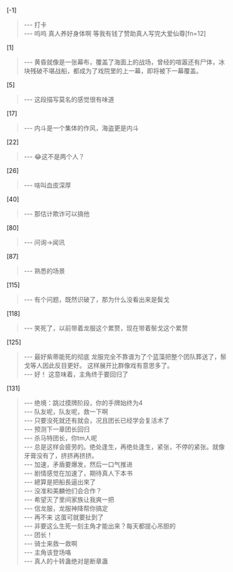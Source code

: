 
[-1] 
>--- 打卡<br>
>--- 呜呜 真人养好身体啊 等我有钱了赞助真人写完大爱仙尊[fn=12]<br>

[1] 
>--- 黄昏就像是一张幕布，覆盖了海面上的战场，曾经的喧嚣还有尸体，冰块残破不堪战船，都成为了戏院里的上一幕，即将被下一幕覆盖。<br>

[5] 
>--- 这段描写莫名的感觉很有味道<br>

[17] 
>--- 内斗是一个集体的作风，海盗更是内斗<br>

[22] 
>--- 😂这不是两个人？<br>

[26] 
>--- 啥叫血皮深厚<br>

[40] 
>--- 那估计欺诈可以搞他<br>

[80] 
>--- 问询→闻讯<br>

[87] 
>--- 熟悉的场景<br>

[115] 
>--- 有个问题，既然识破了，那为什么没看出来是鬓戈<br>

[118] 
>--- 笑死了，以前带着龙服这个累赘，现在带着鬃戈这个累赘<br>

[125] 
>--- 最好紫蒂能死的彻底
龙服完全不靠谱为了个蓝藻把整个团队葬送了，鬃戈等人因此反目更好。
这样展开比群像戏有意思多了。<br>
>--- 好！
这意味着，主角终于要回归了<br>

[131] 
>--- 绝境：跳过摸牌阶段，你的手牌始终为4<br>
>--- 队友呢，队友呢，救一下啊<br>
>--- 只要没死就还有就会，况且团长已经学会复活术了<br>
>--- 预测下一章团长回归<br>
>--- 杀马特团长，你tm人呢<br>
>--- 总是这样会疲劳的。绝处逢生，再绝处逢生，紧张，不停的紧张。就像牙膏没有了，挤挤再挤挤。<br>
>--- 加速，矛盾要爆发，然后一口气推进<br>
>--- 剧情感觉在加速了，期待真人下本书<br>
>--- 總算是把船長逼出來了<br>
>--- 没准和美麟他们会合作？<br>
>--- 希望灭了里间家族让我爽一把<br>
>--- 信龙服，龙服神降帮你搞定<br>
>--- 再不来 这蛋可就要扯到了<br>
>--- 非要这么生死一刻主角才能出来？每天都提心吊胆的<br>
>--- 团长！<br>
>--- 骑士来救一救啊<br>
>--- 主角该登场咯<br>
>--- 真人的十转蛊绝对是断章蛊<br>
